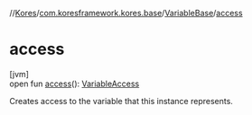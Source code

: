 //[Kores](../../../index.md)/[com.koresframework.kores.base](../index.md)/[VariableBase](index.md)/[access](access.md)

# access

[jvm]\
open fun [access](access.md)(): [VariableAccess](../-variable-access/index.md)

Creates access to the variable that this instance represents.
